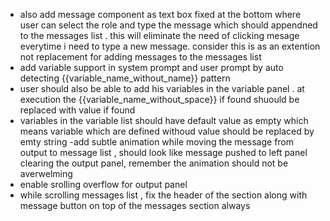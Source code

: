 - also add message component as text box fixed at the bottom where user can select the role and type the message which should appendned to the messages list . this will eliminate the need of clicking mesage everytime i need to type a new message. consider this is as an extention not replacement for adding messages to the messages list
- add variable support in system prompt and user prompt by auto detecting {{variable_name_without_name}} pattern
- user should also be able to add his variables in the variable panel . at execution the {{variable_name_without_space}} if found shuould be replaced with value if found
- variables in the variable list should have default value as empty which means variable which are defined withoud value should be replaced by emty string
  -add subtle animation while moving the message from output to message list , should look like message pushed to left panel clearing the output panel, remember the animation should not be averwelming
- enable srolling overflow for output panel
- while scrolling messages list , fix the header of the section along with message button on top of the messages section always
